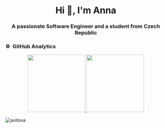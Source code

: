 <h1 align="center">Hi 👋, I'm Anna</h1>
<h3 align="center">A passionate Software Engineer and a student from Czech Republic</h3>



### ⚙️ &nbsp;GitHub Analytics

<p align="center">
<a href="https://github.com/avitova">
  <img height="180em" src="https://github-readme-stats-eight-theta.vercel.app/api?username=avitova&show_icons=true&theme=tokyonight&include_all_commits=true&count_private=true"/>
  <img height="180em" src="https://github-readme-streak-stats.herokuapp.com/?user=avitova&theme=tokyonight"/>
</a>
</p>

<p align="left"> <img src="https://komarev.com/ghpvc/?username=avitova&label=Profile%20views&color=004687&style=flat" alt="avitova" /> </p>
